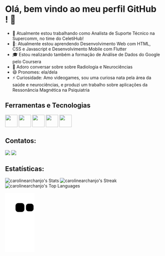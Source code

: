 # Olá, bem vindo ao meu perfil GitHub ! 👋

- :wrench: Atualmente estou trabalhando como Analista de Suporte Técnico na Supercomm, no time do CeletiHub!
- 📓: Atualmente estou aprendendo Desenvolvimento Web com HTML, CSS e Javascript e Desenvolvimento Mobile com Flutter
- :mortar_board: Estou realizando também a formação de Análise de Dados do Google pelo Coursera
- 💬 Adoro conversar sobre sobre Radiologia e Neurociências 
- 😄 Pronomes: ela/dela
- ⚡ Curiosidade: Amo videogames, sou uma curiosa nata pela área da saúde e neurociências, e produzi um trabalho sobre aplicações da Ressonância Magnética na Psiquiatria

## Ferramentas e Tecnologias

<img loading="lazy" src="https://cdn.jsdelivr.net/gh/devicons/devicon@latest/icons/html5/html5-original.svg" width="40" height="40"/> <img loading="lazy" src="https://cdn.jsdelivr.net/gh/devicons/devicon@latest/icons/css3/css3-original.svg" width="40" height="40"/> <img loading="lazy" src="https://cdn.jsdelivr.net/gh/devicons/devicon@latest/icons/javascript/javascript-original.svg" width="40" height="40"/> <img loading="lazy" src="https://cdn.jsdelivr.net/gh/devicons/devicon@latest/icons/postman/postman-original.svg" width="40" height="40"/> <img loading="lazy" src="https://cdn.jsdelivr.net/gh/devicons/devicon@latest/icons/postgresql/postgresql-original.svg" width="40" height="40"/>

## Contatos:

<div>
<a href = "mailto:caroline.archanjo@gmail.com"><img loading="lazy" src="https://img.shields.io/badge/Gmail-D14836?style=for-the-badge&logo=gmail&logoColor=white" target="_blank"></a>
<a href="https://www.linkedin.com/in/archanjocaroline" target="_blank"><img loading="lazy" src="https://img.shields.io/badge/-LinkedIn-%230077B5?style=for-the-badge&logo=linkedin&logoColor=white" target="_blank"></a>   
</div>

## Estatísticas:

![carolinearchanjo's Stats](https://github-readme-stats.vercel.app/api?username=carolinearchanjo&theme=synthwave&show_icons=true&hide_border=true&count_private=true) ![carolinearchanjo's Streak](https://github-readme-streak-stats.herokuapp.com/?user=carolinearchanjo&theme=synthwave&hide_border=true) ![carolinearchanjo's Top Languages](https://github-readme-stats.vercel.app/api/top-langs/?username=carolinearchanjo&theme=synthwave&show_icons=true&hide_border=true&layout=compact)

![snake gif](https://github.com/carolinearchanjo/carolinearchanjo/blob/output/github-contribution-grid-snake.svg)
